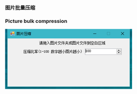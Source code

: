### **图片批量压缩**
### **Picture bulk compression**

![说明](https://raw.githubusercontent.com/cc521/ImageZip/df2820710d05aac06d10ac6599487aa570ee9ea6/Explain.png)